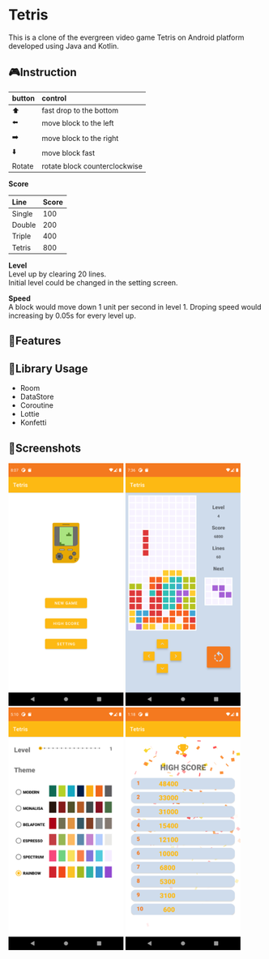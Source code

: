 # Tetris

This is a clone of the evergreen video game Tetris on Android platform developed using Java and Kotlin. 

## 🎮Instruction

|button|control|
|:---|:---|
|⬆️|fast drop to the bottom|
|⬅️|move block to the left|
|➡️|move block to the right|
|⬇️|move block fast|
|Rotate|rotate block counterclockwise|

**Score** 

|Line|Score|
|:---|:---|
|Single|100|
|Double|200|
|Triple|400|
|Tetris|800|

**Level**         
Level up by clearing 20 lines.          
Initial level could be changed in the setting screen.       

**Speed**          
A block would move down 1 unit per second in level 1. Droping speed would increasing by 0.05s for every level up.        

## 🧐Features 


## 📝Library Usage
* Room 
* DataStore
* Coroutine
* Lottie
* Konfetti

## 🎈Screenshots

<img src="Screenshot/start.png" width="45%">&#160;<img src="Screenshot/game.png" width="45%">
<img src="Screenshot/setting.png" width="45%">&#160;<img src="Screenshot/highscore.png" width="45%">

